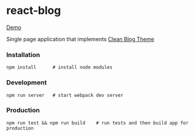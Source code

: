 # react-blog

[Demo](https://taras-d.github.io/react-blog)

Single page application that implements [Clean Blog Theme](https://startbootstrap.com/template-overviews/clean-blog/)

### Installation
```
npm install      # install node modules
```

### Development
```
npm run server   # start webpack dev server
```

### Production
```
npm run test && npm run build    # run tests and then build app for production
```
